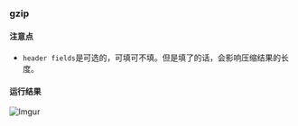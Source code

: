 ### gzip

#### 注意点
 - `header fields`是可选的，可填可不填。但是填了的话，会影响压缩结果的长度。

#### 运行结果
![Imgur](https://i.imgur.com/9HIrun2.png)